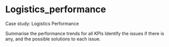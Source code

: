 # Logistics_performance
Case study: Logistics Performance

Summarise the performance trends for all KPIs
Identify the issues if there is any, and the possible solutions to each issue.
